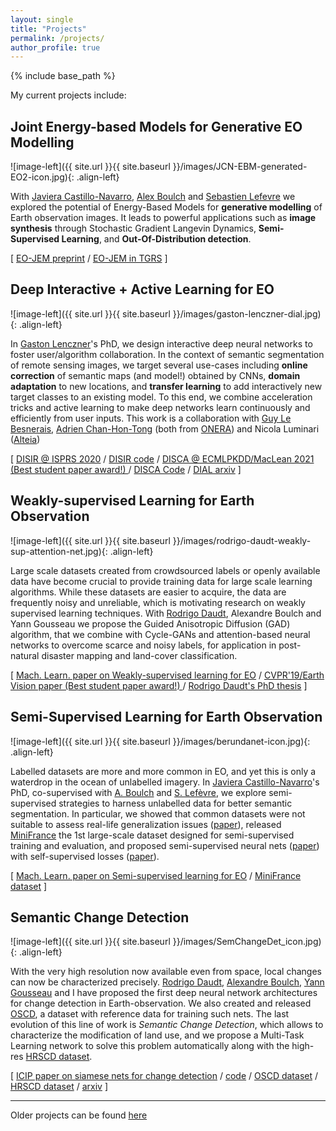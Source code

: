 ```yaml
---
layout: single
title: "Projects"
permalink: /projects/
author_profile: true
---
```


{% include base_path %}

My current projects include:

## Joint Energy-based Models for Generative EO Modelling

![image-left]({{ site.url }}{{ site.baseurl }}/images/JCN-EBM-generated-EO2-icon.jpg){: .align-left} 

With [Javiera Castillo-Navarro](), [Alex Boulch](https://www.boulch.eu/) and [Sebastien Lefevre](http://people.irisa.fr/Sebastien.Lefevre/) we explored the potential of Energy-Based Models for **generative modelling** of Earth observation images. It leads to powerful applications such as **image synthesis** through Stochastic Gradient Langevin Dynamics, **Semi-Supervised Learning**, and **Out-Of-Distribution detection**.

\[ [EO-JEM preprint](https://hal.archives-ouvertes.fr/hal-03379500) / [EO-JEM in TGRS](https://ieeexplore.ieee.org/document/9606737) \]

## Deep Interactive + Active Learning for EO

![image-left]({{ site.url }}{{ site.baseurl }}/images/gaston-lenczner-dial.jpg){: .align-left} 

In [Gaston Lenczner](https://gaslen.github.io/)'s PhD, we design interactive deep neural networks to foster user/algorithm collaboration. In the context of semantic segmentation  of remote sensing images, we target several use-cases including **online correction** of semantic maps (and model!) obtained by CNNs, **domain adaptation** to new locations, and **transfer learning** to add interactively new target classes to an existing model. To this end, we combine acceleration tricks and active learning to make deep networks learn continuously and efficiently from user inputs. This work is a collaboration with [Guy Le Besnerais](https://scholar.google.com/citations?user=r8V306wAAAAJ&hl=en), [Adrien Chan-Hon-Tong](https://www.onera.fr/en/staff/adrien-chan-hon-tong) (both from [ONERA](https://www.onera.fr/)) and Nicola Luminari ([Alteia](https://alteia.com/))

\[ [DISIR @ ISPRS 2020](https://www.isprs-ann-photogramm-remote-sens-spatial-inf-sci.net/V-2-2020/877/2020/isprs-annals-V-2-2020-877-2020.pdf) / [DISIR code](https://github.com/delair-ai/DISIR) / [DISCA @ ECMLPKDD/MacLean 2021 (Best student paper award!) ](http://ceur-ws.org/Vol-2766/paper1.pdf) / [DISCA Code](https://github.com/delair-ai/DISCA) / [DIAL arxiv](https://arxiv.org/abs/2201.01047) \]


## Weakly-supervised Learning for Earth Observation

![image-left]({{ site.url }}{{ site.baseurl }}/images/rodrigo-daudt-weakly-sup-attention-net.jpg){: .align-left} 

Large scale datasets created from crowdsourced labels or openly available data have become crucial to provide training data for large scale learning algorithms. While these datasets are easier to acquire, the data are frequently noisy and unreliable, which is motivating research on weakly supervised learning techniques. With [Rodrigo Daudt](https://rcdaudt.github.io/), Alexandre Boulch and Yann Gousseau we propose the Guided Anisotropic Diffusion (GAD) algorithm, that we combine with Cycle-GANs and attention-based neural networks to overcome scarce and noisy labels, for application in post-natural disaster mapping and land-cover classification. 

\[ [Mach. Learn. paper on Weakly-supervised learning for EO](https://link.springer.com/article/10.1007%2Fs10994-021-06008-4) / [CVPR'19/Earth Vision paper (Best student paper award!) ](https://openaccess.thecvf.com/content_CVPRW_2019/html/EarthVision/Daudt_Guided_Anisotropic_Diffusion_and_Iterative_Learning_for_Weakly_Supervised_Change_CVPRW_2019_paper.html) / [Rodrigo Daudt's PhD thesis](https://tel.archives-ouvertes.fr/tel-03105668) \]

## Semi-Supervised Learning for Earth Observation

![image-left]({{ site.url }}{{ site.baseurl }}/images/berundanet-icon.jpg){: .align-left} 

Labelled datasets are more and more common in EO, and yet this is only a waterdrop in the ocean of unlabelled imagery. In [Javiera Castillo-Navarro](https://javicastillo.ml/)'s PhD, co-supervised with [A. Boulch](http://www.boulch.eu/) and [S. Lefèvre](http://people.irisa.fr/Sebastien.Lefevre/), we explore semi-supervised strategies to harness unlabelled data for better semantic segmentation. In particular, we showed that common datasets were not suitable to assess real-life generalization issues ([paper](https://hal.archives-ouvertes.fr/hal-02343915)), released [MiniFrance](https://ieee-dataport.org/open-access/minifrance) the 1st large-scale dataset designed for semi-supervised training and evaluation, and proposed semi-supervised neural nets ([paper](https://arxiv.org/abs/2010.07830)) with self-supervised losses ([paper](https://drive.google.com/file/d/1TAb4k6VgvTDZuw1LM7p8j3_QDXWBk5EZ/view?usp=sharing)).

\[ [Mach. Learn. paper on Semi-supervised learning for EO](https://arxiv.org/abs/2010.07830) / [MiniFrance dataset](https://ieee-dataport.org/open-access/minifrance) \]

## Semantic Change Detection

![image-left]({{ site.url }}{{ site.baseurl }}/images/SemChangeDet_icon.jpg){: .align-left} 

With the very high resolution now available even from space, local changes can now be characterized precisely. [Rodrigo Daudt](https://rcdaudt.github.io/), [Alexandre Boulch](https://www.boulch.eu/), [Yann Gousseau]() and I have proposed the first deep neural network architectures for change detection in Earth-observation. We also created and released [OSCD](https://rcdaudt.github.io/oscd/), a dataset with reference data for training such nets. The last evolution of this line of work is _Semantic Change Detection_, which allows to characterize the modification of land use, and we propose a Multi-Task Learning network to solve this problem automatically along with the high-res [HRSCD dataset](https://ieee-dataport.org/open-access/hrscd-high-resolution-semantic-change-detection-dataset).

\[ [ICIP paper on siamese nets for change detection](http://rcdaudt.github.io/files/2018icip-fully-convolutional.pdf) / [code](https://github.com/rcdaudt/fully_convolutional_change_detection) / [OSCD dataset](https://rcdaudt.github.io/oscd/) / [HRSCD dataset](https://ieee-dataport.org/open-access/hrscd-high-resolution-semantic-change-detection-dataset) / [arxiv](https://arxiv.org/abs/1810.08452) \]


---

Older projects can be found [here](finished)
